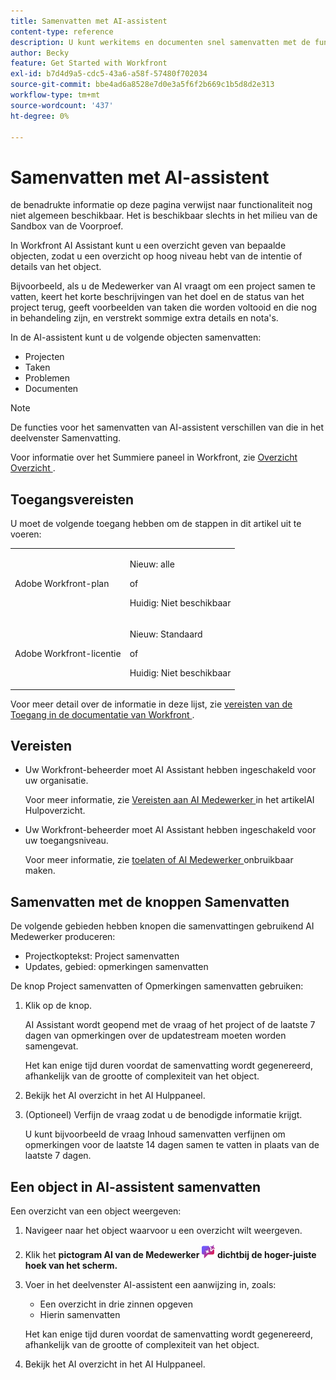 ```yaml
---
title: Samenvatten met AI-assistent
content-type: reference
description: U kunt werkitems en documenten snel samenvatten met de functie Overzicht van deze functie.
author: Becky
feature: Get Started with Workfront
exl-id: b7d4d9a5-cdc5-43a6-a58f-57480f702034
source-git-commit: bbe4ad6a8528e7d0e3a5f6f2b669c1b5d8d2e313
workflow-type: tm+mt
source-wordcount: '437'
ht-degree: 0%

---
```


# Samenvatten met AI-assistent

<span class="preview"> de benadrukte informatie op deze pagina verwijst naar functionaliteit nog niet algemeen beschikbaar. Het is beschikbaar slechts in het milieu van de Sandbox van de Voorproef.</span>

In Workfront AI Assistant kunt u een overzicht geven van bepaalde objecten, zodat u een overzicht op hoog niveau hebt van de intentie of details van het object.

Bijvoorbeeld, als u de Medewerker van AI vraagt om een project samen te vatten, keert het korte beschrijvingen van het doel en de status van het project terug, geeft voorbeelden van taken die worden voltooid en die nog in behandeling zijn, en verstrekt sommige extra details en nota&#39;s.

In de AI-assistent kunt u de volgende objecten samenvatten:

* Projecten
* Taken
* Problemen
* Documenten

>[!NOTE]
>
>De functies voor het samenvatten van AI-assistent verschillen van die in het deelvenster Samenvatting.
>
>Voor informatie over het Summiere paneel in Workfront, zie [ Overzicht Overzicht ](/help/quicksilver/workfront-basics/the-new-workfront-experience/summary-overview.md).

## Toegangsvereisten

U moet de volgende toegang hebben om de stappen in dit artikel uit te voeren:

<table style="table-layout:auto"> 
 <col> 
 <col> 
 <tbody> 
  <tr> 
   <td role="rowheader">Adobe Workfront-plan</td> 
   <td><p>Nieuw: alle</p>
       <p>of</p>
       <p>Huidig: Niet beschikbaar</p></td>
  </tr> 
  <tr> 
   <td role="rowheader">Adobe Workfront-licentie</td> 
   <td><p>Nieuw: Standaard</p>
       <p>of</p>
       <p>Huidig: Niet beschikbaar</p></td>
  </tr> 
 </tbody> 
</table>

Voor meer detail over de informatie in deze lijst, zie [ vereisten van de Toegang in de documentatie van Workfront ](/help/quicksilver/administration-and-setup/add-users/access-levels-and-object-permissions/access-level-requirements-in-documentation.md).

## Vereisten

* Uw Workfront-beheerder moet AI Assistant hebben ingeschakeld voor uw organisatie.

  Voor meer informatie, zie [ Vereisten aan AI Medewerker ](/help/quicksilver/workfront-basics/ai-assistant/ai-assistant-overview.md#prerequisites-to-ai-assistant) in het artikelAI Hulpoverzicht.
* Uw Workfront-beheerder moet AI Assistant hebben ingeschakeld voor uw toegangsniveau.

  Voor meer informatie, zie [ toelaten of AI Medewerker ](/help/quicksilver/workfront-basics/ai-assistant/enable-or-disable-assistant.md) onbruikbaar maken.

<div class="preview">

## Samenvatten met de knoppen Samenvatten

De volgende gebieden hebben knopen die samenvattingen gebruikend AI Medewerker produceren:

* Projectkoptekst: Project samenvatten
* Updates, gebied: opmerkingen samenvatten

De knop Project samenvatten of Opmerkingen samenvatten gebruiken:

1. Klik op de knop.

   AI Assistant wordt geopend met de vraag of het project of de laatste 7 dagen van opmerkingen over de updatestream moeten worden samengevat.

   Het kan enige tijd duren voordat de samenvatting wordt gegenereerd, afhankelijk van de grootte of complexiteit van het object.

1. Bekijk het AI overzicht in het AI Hulppaneel.
1. (Optioneel) Verfijn de vraag zodat u de benodigde informatie krijgt.

   U kunt bijvoorbeeld de vraag Inhoud samenvatten verfijnen om opmerkingen voor de laatste 14 dagen samen te vatten in plaats van de laatste 7 dagen.

   </div>

## Een object in AI-assistent samenvatten

Een overzicht van een object weergeven:

1. Navigeer naar het object waarvoor u een overzicht wilt weergeven.
1. Klik het **pictogram AI van de Medewerker ![ AI Medewerker pictogram ](assets/ai-assistant-icon.png) dichtbij de hoger-juiste hoek van het scherm.**
1. Voer in het deelvenster AI-assistent een aanwijzing in, zoals:

   * Een overzicht in drie zinnen opgeven
   * Hierin samenvatten

   Het kan enige tijd duren voordat de samenvatting wordt gegenereerd, afhankelijk van de grootte of complexiteit van het object.

1. Bekijk het AI overzicht in het AI Hulppaneel.

